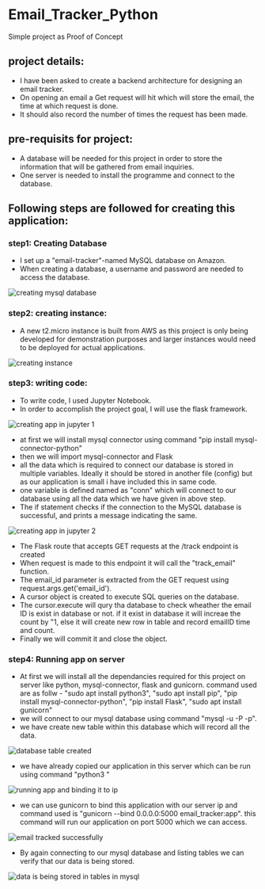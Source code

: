 # Email_Tracker_Python
Simple project as Proof of Concept


## project details:
- I have been asked to create a backend architecture for designing an email tracker.
- On opening an email a Get request will hit which will store the email, the time at which request is done.
- It should also record the number of times the request has been made. 

## pre-requisits for project:
- A database will be needed for this project in order to store the information that will be gathered from email inquiries.
- One server is needed to install the programme and connect to the database.

## Following steps are followed for creating this application:
### step1: Creating Database
- I set up a "email-tracker"-named MySQL database on Amazon.
- When creating a database, a username and password are needed to access the database.

![creating mysql database](https://user-images.githubusercontent.com/114205101/223707628-3042cb89-4975-4595-ab01-b7ff3fd9ab17.PNG)

### step2: creating instance:
- A new t2.micro instance is built from AWS as this project is only being developed for demonstration purposes and larger instances would need to be deployed for actual applications.

![creating instance](https://user-images.githubusercontent.com/114205101/223708337-32b2d416-98bf-4ffc-ad11-b529e4dfc25c.PNG)

### step3: writing code:
- To write code, I used Jupyter Notebook.
- In order to accomplish the project goal, I will use the flask framework.

![creating app in jupyter 1](https://user-images.githubusercontent.com/114205101/223709451-43ac1dcf-8825-4333-a3f7-31d67d00842d.PNG)

- at first we will install mysql connector using command "pip install mysql-connector-python"
- then we will import mysql-connector and Flask
- all the data which is required to connect our database is stored in multiple variables. Ideally it should be stored in another file (config) but as our application is small i have included this in same code.
- one variable is defined named as "conn" which will connect to our database using all the data which we have given in above step.
- The if statement checks if the connection to the MySQL database is successful, and prints a message indicating the same.

![creating app in jupyter 2](https://user-images.githubusercontent.com/114205101/223711547-c274afb6-88c9-44df-9935-76300939ee66.PNG)

- The Flask route that accepts GET requests at the /track endpoint is created
- When request is made to this endpoint it will call the "track_email" function.
- The email_id parameter is extracted from the GET request using request.args.get('email_id').
- A cursor object is created to execute SQL queries on the database.
- The cursor.execute will qury tha database to check wheather the email ID is exist in database or not. if it exist in database it will increae the count by "1, else it will create new row in table and record emailID time and count.
- Finally we will commit it and close the object.
### step4: Running app on server
- At first we will install all the dependancies required for this project on server like python, mysql-connector, flask and gunicorn.
command used are as follw - "sudo apt install python3",
"sudo apt install pip",
"pip install mysql-connector-python",
"pip install Flask",
"sudo apt install gunicorn"
- we will connect to our mysql database using command "mysql <endpoint> -u <username of our database> -P <port no> -p".
- we have create new table within this database which will record all the data.

![database table created](https://user-images.githubusercontent.com/114205101/223716308-1b4a557c-7aea-4ed8-bc52-e6f2a265ce5d.PNG)

- we have already copied our application in this server which can be run using command "python3 <app file name>"

![running app and binding it to ip](https://user-images.githubusercontent.com/114205101/223717079-1dbdc553-c6df-4a55-92bf-15aac2d3d095.PNG)

- we can use gunicorn to bind this application with our server ip and command used is "gunicorn --bind 0.0.0.0:5000 email_tracker:app". this command will run our application on port 5000 which we can access.

![email tracked successfully](https://user-images.githubusercontent.com/114205101/223717264-2834ae1e-5a47-4d0c-8a3c-81f72f29fc42.PNG)

- By again connecting to our mysql database and listing tables we can verify that our data is being stored.

![data is being stored in tables in mysql](https://user-images.githubusercontent.com/114205101/223717482-35e6883a-d8ef-43d4-9cf9-23a1d2b5a011.PNG)

